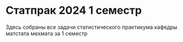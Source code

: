 # Статпрак 2024 1 семестр
Здесь собраны все задачи статистического практикума кафедры матстата мехмата за 1 семестр 
